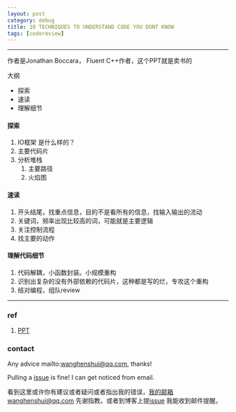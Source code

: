 ```yaml
---
layout: post
category: debug
title: 10 TECHNIQUES TO UNDERSTAND CODE YOU DONT KNOW
tags: [codereview]
---
```


  

---

作者是Jonathan Boccara， Fluent C++作者，这个PPT就是卖书的

大纲

- 探索
- 速读
- 理解细节

#### 探索

1. IO框架 是什么样的？
2. 主要代码片
3. 分析堆栈
   1. 主要路径
   2. 火焰图

#### 速读

1. 开头结尾，找重点信息，目的不是看所有的信息，找输入输出的流动
2. 关键词，频率出现比较高的词，可能就是主要逻辑
3. 关注控制流程
4. 找主要的动作



#### 理解代码细节

1. 代码解耦，小函数封装。小规模重构
2. 识别出复杂的没有外部依赖的代码片，这种都是写的烂，专攻这个重构
3. 结对编程，组队review

----

### ref

1. [PPT](https://github.com/ACCUConf/PDFs_2019/blob/master/jonathan_boccara_-_10_techniques_to_understand_code_you_don't_know.pdf)

   


### contact

Any advice mailto:wanghenshui@qq.com, thanks! 

Pulling a [issue](https://github.com/wanghenshui/wanghenshui.github.io/issues/new) is fine! I can get noticed from email.

看到这里或许你有建议或者疑问或者指出我的错误，我的邮箱wanghenshui@qq.com 先谢指教。或者到博客上提[issue](https://github.com/wanghenshui/wanghenshui.github.io/issues/new) 我能收到邮件提醒。